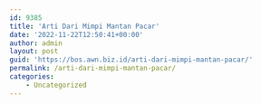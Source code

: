 ```yaml
---
id: 9385
title: 'Arti Dari Mimpi Mantan Pacar'
date: '2022-11-22T12:50:41+00:00'
author: admin
layout: post
guid: 'https://bos.awn.biz.id/arti-dari-mimpi-mantan-pacar/'
permalink: /arti-dari-mimpi-mantan-pacar/
categories:
    - Uncategorized
---
```


